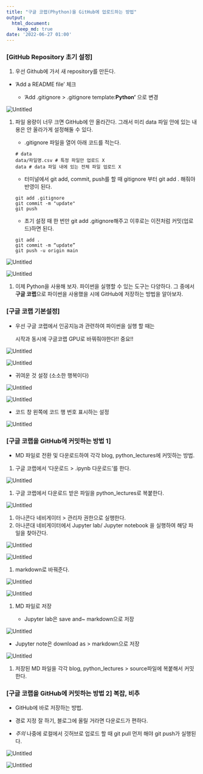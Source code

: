 ```yaml
---
title: "구글 코랩(Phython)을 GitHub에 업로드하는 방법"
output:
  html_document:
    keep_md: true
date: '2022-06-27 01:00'
---
```

### [GitHub Repository 초기 설정]

1. 우선  Github에 가서 새 repository를 만든다.
- ’Add a README file’ 체크
    
    - ’Add .gitignore > .gitignore template:**Python’** 으로 변경
    

![Untitled](/images/google_colab_github_commit/Untitled.png)

1. 파일 용량이 너무 크면 GitHub에 안 올라간다. 그래서 미리 data 파일 안에 있는 내용은 안 올라가게 설정해둘 수 있다.
    
    - .gitignore 파일을 열어 아래 코드를 적는다.
    
    ```
    # data
    data/파일명.csv # 특정 파일만 업로드 X
    data # data 파일 내에 있는 전체 파일 업로드 X
    ```
    
    - 터미널에서 git add, commit, push를 할 때 gitignore 부터 git add . 해줘야 반영이 된다.
    
    ```
    git add .gitignore
    git commit -m "update"
    git push
    ```
    
    - 초기 설정 때 한 번만 git add .gitignore해주고 이후로는 이전처럼 커밋(업로드)하면 된다.
    
    ```
    git add .
    git commit -m “update”
    git push -u origin main
    ```
    

![Untitled](/images/google_colab_github_commit/Untitled%201.png)

![Untitled](/images/google_colab_github_commit/Untitled%202.png)

1. 이제 Python을 사용해 보자. 파이썬을 실행할 수 있는 도구는 다양하다. 그 중에서 **구글 코랩**으로 파이썬을 사용했을 시에 GitHub에 저장하는 방법을 알아보자. 

### [구글 코랩 기본설정]

- 우선 구글 코랩에서 인공지능과 관련하여 파이썬을 실행 할 때는 

  시작과 동시에 구글코랩 GPU로 바꿔줘야한다!! 중요!!

![Untitled](/images/google_colab_github_commit/Untitled%203.png)

![Untitled](/images/google_colab_github_commit/Untitled%204.png)

- 귀여운 것 설정 (소소한 행복이다)

![Untitled](/images/google_colab_github_commit/Untitled%205.png)

![Untitled](/images/google_colab_github_commit/Untitled%206.png)

- 코드 창 왼쪽에 코드 행 번호 표시하는 설정

![Untitled](/images/google_colab_github_commit/Untitled%207.png)

### [구글 코랩을 GitHub에 커밋하는 방법 1]

- MD 파일로 전환 및 다운로드하여 각각 blog, python_lectures에 커밋하는 방법.

1. 구글 코랩에서 ‘다운로드 > .ipynb 다운로드’를 한다.

![Untitled](/images/google_colab_github_commit/Untitled%208.png)

1. 구글 코랩에서 다운로드 받은 파일을 python_lectures로  복붙한다.

![Untitled](/images/google_colab_github_commit/Untitled%209.png)

1. 아나콘다 네비게이터 > 관리자 권한으로 실행한다.
2. 아나콘대 네비게이터에서 Jupyter lab/ Jupyter notebook 을 실행하여 해당 파일을 찾아간다.

![Untitled](/images/google_colab_github_commit/Untitled%2010.png)

![Untitled](/images/google_colab_github_commit/Untitled%2011.png)

1. markdown로 바꿔준다.

![Untitled](/images/google_colab_github_commit/Untitled%2012.png)

![Untitled](/images/google_colab_github_commit/Untitled%2013.png)

1. MD 파일로 저장
    
    - Jupyter lab은 save and~ markdown으로 저장
    

![Untitled](/images/google_colab_github_commit/Untitled%2014.png)

- Jupyter note은 download as > markdown으로 저장

![Untitled](/images/google_colab_github_commit/Untitled%2015.png)

1. 저장된 MD 파일을 각각 blog, python_lectures > source파일에 복붙해서 커밋한다.

### [구글 코랩을 GitHub에 커밋하는 방법 2] 복잡, 비추

- GitHub에 바로 저장하는 방법.

- 경로 지정 잘 하기, 블로그에 올릴 거라면 다운로드가 편하다.

- *주의* 나중에 로컬에서 깃허브로 업로드 할 때 git pull 먼저 해야 git push가 실행된다. 

![Untitled](/images/google_colab_github_commit/Untitled%2016.png)

![Untitled](/images/google_colab_github_commit/Untitled%2017.png)